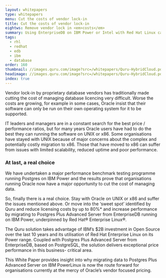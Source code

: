 ```yaml
---
layout: whitepapers
type: whitepapers
menu: Cut the costs of vendor lock-in
title: Cut the costs of vendor lock-in
eightws: Remove vendor lock in <em>costs</em>
summary: Using EnterpriseDB on IBM Power or Intel with Red Hat Linux can cut your database costs 
tags:
  - rhl
  - redhat
  - edb
  - ibm
  - database
order: 160
thumbnail: //images.quru.com/image?src=/whitepapers/Quru-HybridCloud.pdf&bottom=0.49063&left=0.6696&top=0.31563
headimage: //images.quru.com/image?src=/whitepapers/Quru-HybridCloud.pdf&format=jpg
index: true
---
```


Vendor lock-in by proprietary database vendors has traditionally made cutting the cost of managing database licencing very difficult. Worse the costs are growing, for example in some cases, Oracle insist that their software can only be run on their own operating system for it to be supported.

IT leaders and managers are in a constant search for the best price / performance ratios, but for many years Oracle users have had to do the best they can running the software on UNIX or x86. Some organisations have stayed with UNIX because of major concerns about the complex and potentially costly migration to x86. Those that have moved to x86 can suffer from issues with limited scalability, reduced uptime and poor performance.</p>

### At last, a real choice

We have undertaken a major performance benchmark testing programme running Postgres on IBM Power and the results prove that organisations running Oracle now have a major opportunity to cut the cost of managing data.

So, finally there is a real choice. Stay with Oracle on UNIX or x86 and suffer the issues mentioned above. Or move into the ‘sweet spot’ identified by Quru and reduce licensing costs by up to 80%* and increase performance by migrating to Postgres Plus Advanced Server from EnterpriseDB running on IBM Power, underpinned by Red Hat® Enterprise Linux®.

The Quru solution takes advantage of IBM’s $2B investment in Open Source over the last 10 years and its utilisation of Red Hat Enterprise Linux on its Power range. Coupled with Postgres Plus Advanced Server from EnterpriseDB, based on PostgreSQL, the solution delivers exceptional price performance in this business- critical area.

This White Paper provides insight into why migrating data to Postgres Plus Advanced Server on IBM PowerLinux is now the route forward for organisations currently at the mercy of Oracle’s vendor focused pricing.
